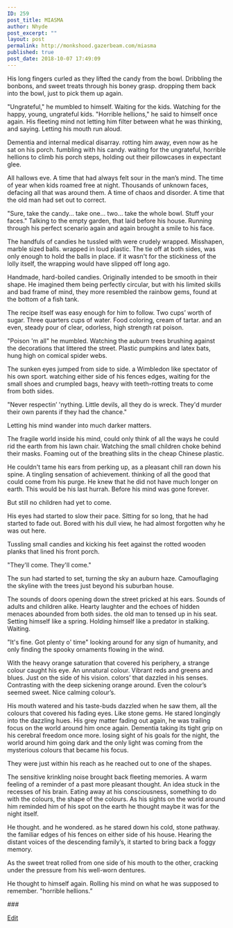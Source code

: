 ```yaml
---
ID: 259
post_title: MIASMA
author: Nhyde
post_excerpt: ""
layout: post
permalink: http://monkshood.gazerbeam.com/miasma
published: true
post_date: 2018-10-07 17:49:09
---
```

<p style="text-align: center;"><b><u></b></u></p>
<p>His long fingers curled as they lifted the candy from the bowl. Dribbling the bonbons, and sweet treats through his boney grasp. dropping them back into the bowl, just to pick them up again.</p>
<p>"Ungrateful," he mumbled to himself. Waiting for the kids. Watching for the happy, young, ungrateful kids.                                                                                                                                    "Horrible hellions," he said to himself once again. His fleeting mind not letting him filter between what he was thinking, and saying. Letting his mouth run aloud.</p>
<p>Dementia and internal medical disarray. rotting him away, even now as he sat on his porch. fumbling with his candy. waiting for the ungrateful, horrible hellions to climb his porch steps, holding out their pillowcases in expectant glee.</p>
<p>All hallows eve. A time that had always felt sour in the man’s mind. The time of year when kids roamed free at night. Thousands of unknown faces, defacing all that was around them. A time of chaos and disorder. A time that the old man had set out to correct.</p>
<p>"Sure, take the candy… take one… two… take the whole bowl. Stuff your faces."                                                                           Talking to the empty garden, that laid before his house. Running through his perfect scenario again and again brought a smile to his face.</p>
<p>The handfuls of candies he tussled with were crudely wrapped. Misshapen, marble sized balls. wrapped in loud plastic. The tie off at both sides, was only enough to hold the balls in place. if it wasn't for the stickiness of the lolly itself, the wrapping would have slipped off long ago.</p>
<p>Handmade, hard-boiled candies. Originally intended to be smooth in their shape. He imagined them being perfectly circular, but with his limited skills and bad frame of mind, they more resembled the rainbow gems, found at the bottom of a fish tank.</p>
<p>The recipe itself was easy enough for him to follow. Two cups’ worth of sugar.  Three quarters cups of water. Food coloring, cream of tartar. and an even, steady pour of clear, odorless, high strength rat poison.</p>
<p>"Poison 'm all" he mumbled. Watching the auburn trees brushing against the decorations that littered the street. Plastic pumpkins and latex bats, hung high on comical spider webs.</p>
<p>The sunken eyes jumped from side to side. a Wimbledon like spectator of his own sport. watching either side of his fences edges, waiting for the small shoes and crumpled bags, heavy with teeth-rotting treats to come from both sides.</p>
<p>"Never respectin’ 'nything. Little devils, all they do is wreck. They'd murder their own parents if they had the chance."</p>
<p>Letting his mind wander into much darker matters.</p>
<p>The fragile world inside his mind, could only think of all the ways he could rid the earth from his lawn chair. Watching the small children choke behind their masks. Foaming out of the breathing slits in the cheap Chinese plastic.</p>
<p>He couldn't tame his ears from perking up, as a pleasant chill ran down his spine. A tingling sensation of achievement. thinking of all the good that could come from his purge. He knew that he did not have much longer on earth. This would be his last hurrah. Before his mind was gone forever.</p>
<p>But still no children had yet to come.</p>
<p> His eyes had started to slow their pace. Sitting for so long, that he had started to fade out. Bored with his dull view, he had almost forgotten why he was out here.</p>
<p>Tussling small candies and kicking his feet against the rotted wooden planks that lined his front porch.</p>
<p>"They'll come. They'll come."</p>
<p>The sun had started to set, turning the sky an auburn haze. Camouflaging the skyline with the trees just beyond his suburban house.</p>
<p>The sounds of doors opening down the street pricked at his ears. Sounds of adults and children alike. Hearty laughter and the echoes of hidden menaces abounded from both sides. the old man to tensed up in his seat. Setting himself like a spring. Holding himself like a predator in stalking. Waiting.</p>
<p>"It's fine. Got plenty o' time" looking around for any sign of humanity, and only finding the spooky ornaments flowing in the wind.</p>
<p>With the heavy orange saturation that covered his periphery, a strange colour caught his eye. An unnatural colour. Vibrant reds and greens and blues. Just on the side of his vision. colors’ that dazzled in his senses. Contrasting with the deep sickening orange around. Even the colour’s seemed sweet. Nice calming colour’s.</p>
<p>His mouth watered and his taste-buds dazzled when he saw them, all the colours that covered his fading eyes. Like stone gems. He stared longingly into the dazzling hues. His grey matter fading out again, he was trailing focus on the world around him once again. Dementia taking its tight grip on his cerebral freedom once more. losing sight of his goals for the night, the world around him going dark and the only light was coming from the mysterious colours that became his focus.</p>
<p>They were just within his reach as he reached out to one of the shapes.</p>
<p>The sensitive krinkling noise brought back fleeting memories. A warm feeling of a reminder of a past more pleasant thought. An idea stuck in the recesses of his brain. Eating away at his consciousness, something to do with the colours, the shape of the colours. As his sights on the world around him reminded him of his spot on the earth he thought maybe it was for the night itself.</p>
<p>He thought. and he wondered. as he stared down his cold, stone pathway. the familiar edges of his fences on either side of his house. Hearing the distant voices of the descending family’s, it started to bring back a foggy memory.</p>
<p>As the sweet treat rolled from one side of his mouth to the other, cracking under the pressure from his well-worn dentures.</p>
<p> He thought to himself again. Rolling his mind on what he was supposed to remember. "horrible hellions.”</p>
<p>###</p>
<p><a href="https://docs.google.com/document/d/1owIWk7ImHoeeBtUOuDd4CFiREByCnKB7IniOKzkrbx0/edit?usp=sharing">Edit</a></p>